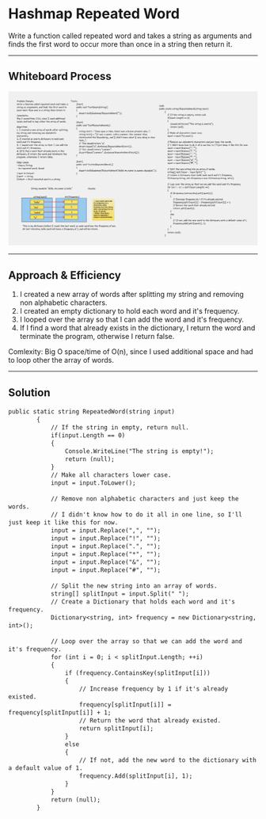 # Hashmap Repeated Word
Write a function called repeated word and takes a string as arguments and finds the first word to occur more than once in a string then return it.

---
## Whiteboard Process
![img](hashmap-repeated-word.png)

---
## Approach & Efficiency
1. I created a new array of words after splitting my string and removing non alphabetic characters.
2. I created an empty dictionary to hold each word and it's frequency.
3. I looped over the array so that I can add the word and it's frequency.
4. If I find a word that already exists in the dictionary, I return the word and terminate the program, otherwise I return false.

Comlexity: Big O space/time of O(n), since I used additional space and had to loop other the array of words.

---
## Solution
<!-- Show how to run your code, and examples of it in action -->
```
public static string RepeatedWord(string input)
        {
            // If the string in empty, return null.
            if(input.Length == 0)
            {
                Console.WriteLine("The string is empty!");
                return (null);
            }
            // Make all characters lower case.
            input = input.ToLower();

            // Remove non alphabetic characters and just keep the words.
            // I didn't know how to do it all in one line, so I'll just keep it like this for now.
            input = input.Replace(",", "");
            input = input.Replace("!", "");
            input = input.Replace(".", "");
            input = input.Replace("*", "");
            input = input.Replace("&", "");
            input = input.Replace("#", "");

            // Split the new string into an array of words.
            string[] splitInput = input.Split(" ");
            // Create a Dictionary that holds each word and it's frequency.
            Dictionary<string, int> frequency = new Dictionary<string, int>();

            // Loop over the array so that we can add the word and it's frequency.
            for (int i = 0; i < splitInput.Length; ++i)
            {
                if (frequency.ContainsKey(splitInput[i]))
                {
                    // Increase frequency by 1 if it's already existed.
                    frequency[splitInput[i]] = frequency[splitInput[i]] + 1;
                    // Return the word that already existed.
                    return splitInput[i];
                }
                else
                {
                    // If not, add the new word to the dictionary with a default value of 1.
                    frequency.Add(splitInput[i], 1);
                }
            }
            return (null);
        }
```
